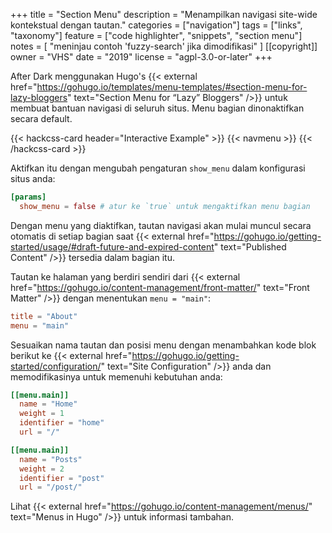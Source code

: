+++
title = "Section Menu"
description = "Menampilkan navigasi site-wide kontekstual dengan tautan."
categories = ["navigation"]
tags = ["links", "taxonomy"]
feature = ["code highlighter", "snippets", "section menu"]
notes = [
  "meninjau contoh 'fuzzy-search' jika dimodifikasi"
]
[[copyright]]
  owner = "VHS"
  date = "2019"
  license = "agpl-3.0-or-later"
+++

After Dark menggunakan Hugo's {{< external href="https://gohugo.io/templates/menu-templates/#section-menu-for-lazy-bloggers" text="Section Menu for “Lazy” Bloggers" />}} untuk membuat bantuan navigasi di seluruh situs. Menu bagian dinonaktifkan secara default.

{{< hackcss-card header="Interactive Example" >}}
  {{< navmenu >}}
{{< /hackcss-card >}}

Aktifkan itu dengan mengubah pengaturan `show_menu` dalam konfigurasi situs anda:

```toml
[params]
  show_menu = false # atur ke `true` untuk mengaktifkan menu bagian
```

Dengan menu yang diaktifkan, tautan navigasi akan mulai muncul secara otomatis di setiap bagian saat {{< external href="https://gohugo.io/getting-started/usage/#draft-future-and-expired-content" text="Published Content" />}} tersedia dalam bagian itu.

Tautan ke halaman yang berdiri sendiri dari {{< external href="https://gohugo.io/content-management/front-matter/" text="Front Matter" />}} dengan menentukan `menu = "main"`:

```toml
title = "About"
menu = "main"
```

Sesuaikan nama tautan dan posisi menu dengan menambahkan kode blok berikut ke {{< external href="https://gohugo.io/getting-started/configuration/" text="Site Configuration" />}} anda dan memodifikasinya untuk memenuhi kebutuhan anda:

```toml
[[menu.main]]
  name = "Home"
  weight = 1
  identifier = "home"
  url = "/"

[[menu.main]]
  name = "Posts"
  weight = 2
  identifier = "post"
  url = "/post/"
```

Lihat {{< external href="https://gohugo.io/content-management/menus/" text="Menus in Hugo" />}} untuk informasi tambahan.
